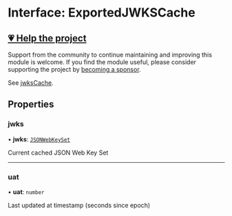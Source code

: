 # Interface: ExportedJWKSCache

## [💗 Help the project](https://github.com/sponsors/panva)

Support from the community to continue maintaining and improving this module is welcome. If you find the module useful, please consider supporting the project by [becoming a sponsor](https://github.com/sponsors/panva).

See [jwksCache](../variables/jwksCache.md).

## Properties

### jwks

• **jwks**: [`JSONWebKeySet`](../../../types/interfaces/JSONWebKeySet.md)

Current cached JSON Web Key Set

***

### uat

• **uat**: `number`

Last updated at timestamp (seconds since epoch)
